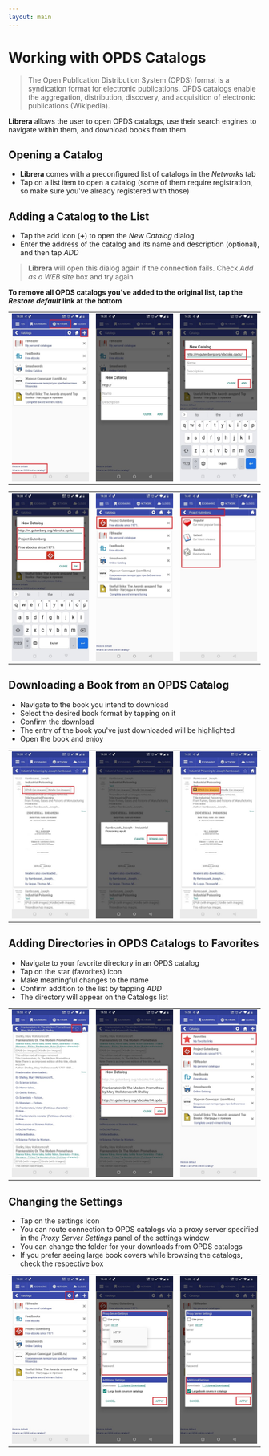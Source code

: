 ```yaml
---
layout: main
---
```


# Working with OPDS Catalogs

> The Open Publication Distribution System (OPDS) format is a syndication format for electronic publications. OPDS catalogs enable the aggregation, distribution, discovery, and acquisition of electronic publications (Wikipedia).

**Librera** allows the user to open OPDS catalogs, use their search engines to navigate within them, and download books from them.

## Opening a Catalog
* **Librera** comes with a preconfigured list of catalogs in the _Networks_ tab
* Tap on a list item to open a catalog (some of them require registration, so make sure you've already registered with those)

## Adding a Catalog to the List
* Tap the add icon (**+**) to open the _New Catalog_ dialog
* Enter the address of the catalog and its name and description (optional), and then tap _ADD_
> **Librera** will open this dialog again if the connection fails. Check _Add as a WEB site_ box and try again

**To remove all OPDS catalogs you've added to the original list, tap the _Restore default_ link at the bottom**

||||
|-|-|-|
|![](1.jpg)|![](2.jpg)|![](3.jpg)|

||||
|-|-|-|
|![](4.jpg)|![](5.jpg)|![](6.jpg)|

## Downloading a Book from an OPDS Catalog
* Navigate to the book you intend to download
* Select the desired book format by tapping on it
* Confirm the download
* The entry of the book you've just downloaded will be highlighted
* Open the book and enjoy

||||
|-|-|-|
|![](7.jpg)|![](8.jpg)|![](9.jpg)|

## Adding Directories in OPDS Catalogs to Favorites
* Navigate to your favorite directory in an OPDS catalog
* Tap on the star (favorites) icon
* Make meaningful changes to the name
* Confirm addition to the list by tapping _ADD_ 
* The directory will appear on the Catalogs list

||||
|-|-|-|
|![](10.jpg)|![](11.jpg)|![](12.jpg)|

## Changing the Settings
* Tap on the settings icon
* You can route connection to OPDS catalogs via a proxy server specified in the _Proxy Server Settings_ panel of the settings window
* You can change the folder for your downloads from OPDS catalogs
* If you prefer seeing large book covers while browsing the catalogs, check the respective box

||||
|-|-|-|
|![](17.jpg)|![](18.jpg)|![](19.jpg)|
